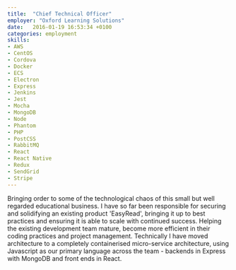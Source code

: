 ```yaml
---
title:  "Chief Technical Officer"
employer: "Oxford Learning Solutions"
date:   2016-01-19 16:53:34 +0100
categories: employment
skills:
- AWS
- CentOS
- Cordova
- Docker
- ECS
- Electron
- Express
- Jenkins
- Jest
- Mocha
- MongoDB
- Node
- Phantom
- PHP
- PostCSS
- RabbitMQ
- React
- React Native
- Redux
- SendGrid
- Stripe
---
```


Bringing order to some of the technological chaos of this small but well regarded educational business. I have so far been responsible for securing and solidifying an existing product 'EasyRead', bringing it up to best practices and ensuring it is able to scale with continued success. Helping the existing development team mature, become more efficient in their coding practices and project management. Technically I have moved architecture to a completely containerised micro-service architecture, using Javascript as our primary language across the team - backends in Express with MongoDB and front ends in React.
